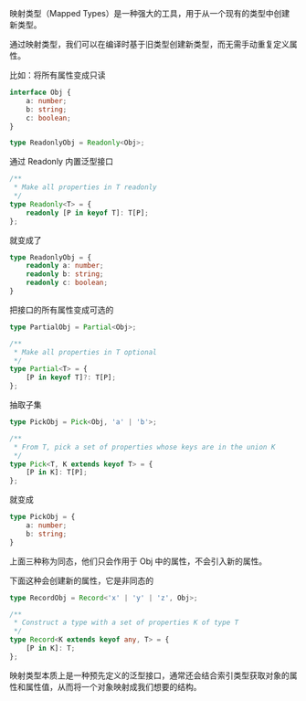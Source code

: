 映射类型（Mapped Types）是一种强大的工具，用于从一个现有的类型中创建新类型。

通过映射类型，我们可以在编译时基于旧类型创建新类型，而无需手动重复定义属性。

比如：将所有属性变成只读

```ts
interface Obj {
    a: number;
    b: string;
    c: boolean;
}

type ReadonlyObj = Readonly<Obj>;
```

通过 Readonly 内置泛型接口

```ts
/**
 * Make all properties in T readonly
 */
type Readonly<T> = {
    readonly [P in keyof T]: T[P];
};
```

就变成了

```ts
type ReadonlyObj = {
    readonly a: number;
    readonly b: string;
    readonly c: boolean;
}
```

把接口的所有属性变成可选的

```ts
type PartialObj = Partial<Obj>;
```

```ts
/**
 * Make all properties in T optional
 */
type Partial<T> = {
    [P in keyof T]?: T[P];
};
```

抽取子集

```ts
type PickObj = Pick<Obj, 'a' | 'b'>;
```

```ts
/**
 * From T, pick a set of properties whose keys are in the union K
 */
type Pick<T, K extends keyof T> = {
    [P in K]: T[P];
};
```

就变成

```ts
type PickObj = {
    a: number;
    b: string;
}
```

上面三种称为同态，他们只会作用于 Obj 中的属性，不会引入新的属性。

下面这种会创建新的属性，它是非同态的

```ts
type RecordObj = Record<'x' | 'y' | 'z', Obj>;
```

```ts
/**
 * Construct a type with a set of properties K of type T
 */
type Record<K extends keyof any, T> = {
    [P in K]: T;
};
```

映射类型本质上是一种预先定义的泛型接口，通常还会结合索引类型获取对象的属性和属性值，从而将一个对象映射成我们想要的结构。